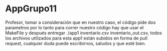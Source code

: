 # AppGrupo11




Profesor, tomar a consideración que en nuestro caso, el código pide dos parametros 
por lo tanto para correr nuestro código hay que usar el MakeFile y después entregar
./app1 inventario.csv inventario_out.csv, todos los archivos utilizados para esta 
app1 están subidos en forma de pull request, cualquier duda puede escribirnos, 
saludos y que esté bien.
